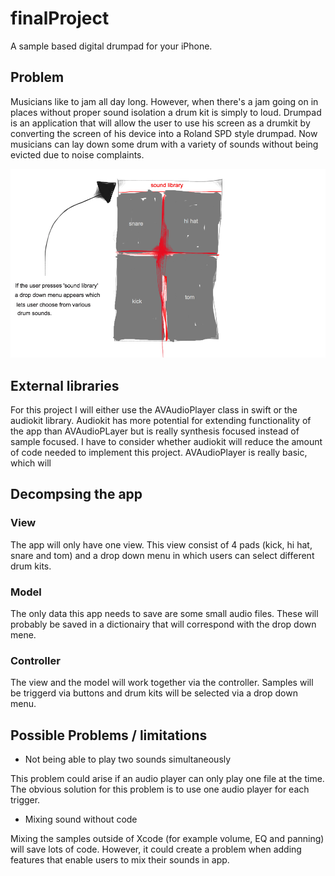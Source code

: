 # finalProject
A sample based digital drumpad for your iPhone. 

## Problem
Musicians like to jam all day long. However, when there's a jam going on in places without proper sound isolation a drum kit is simply to loud. Drumpad is an application that will allow the user to use his screen as a drumkit by converting the screen of his device into a Roland SPD style drumpad. Now musicians can lay down some drum with a variety of sounds without being evicted due to noise complaints. 


![](doc/sketch.png)

## External libraries

For this project I will either use the AVAudioPlayer class in swift or the audiokit library. Audiokit has more potential for extending functionality of the app than AVAudioPLayer but is really synthesis focused instead of sample focused. I have to consider whether audiokit will reduce the amount of code needed to implement this project. AVAudioPlayer is really basic, which will 

## Decompsing the app

### View

The app will only have one view. This view consist of 4 pads (kick, hi hat, snare and tom) and a drop down menu in which users can select different drum kits. 

### Model

The only data this app needs to save are some small audio files. These will probably be saved in a dictionairy that will correspond with the drop down mene.

### Controller

The view and the model will work together via the controller. Samples will be triggerd via buttons and drum kits will be selected via a drop down menu. 

## Possible Problems / limitations

- Not being able to play two sounds simultaneously

This problem could arise if an audio player can only play one file at the time. The obvious solution for this problem is to use one audio player for each trigger.

- Mixing sound without code

Mixing the samples outside of Xcode (for example volume, EQ and panning) will save lots of code. However, it could create a problem when adding features that enable users to mix their sounds in app.

